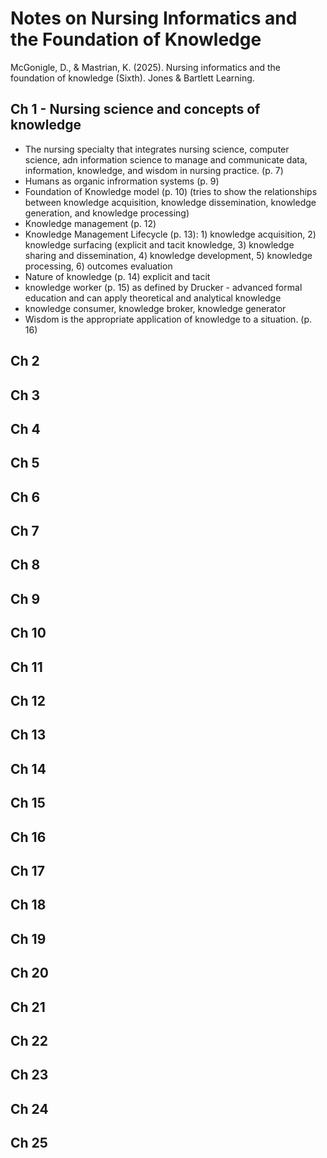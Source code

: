 # Notes on Nursing Informatics and the Foundation of Knowledge

McGonigle, D., & Mastrian, K. (2025). Nursing informatics and the foundation of knowledge (Sixth). Jones & Bartlett Learning.

## Ch 1 - Nursing science and concepts of knowledge

* The nursing specialty that integrates nursing science, computer science, adn information science to manage and communicate data, information, knowledge, and wisdom in nursing practice. (p. 7)
* Humans as organic infrormation systems (p. 9)
* Foundation of Knowledge model (p. 10) (tries to show the relationships between knowledge acquisition, knowledge dissemination, knowledge generation, and knowledge processing)
* Knowledge management (p. 12)
* Knowledge Management Lifecycle (p. 13): 1) knowledge acquisition, 2) knowledge surfacing (explicit and tacit knowledge, 3) knowledge sharing and dissemination, 4) knowledge development, 5) knowledge processing, 6) outcomes evaluation
* Nature of knowledge (p. 14) explicit and tacit
* knowledge worker (p. 15) as defined by Drucker - advanced formal education and can apply theoretical and analytical knowledge
* knowledge consumer, knowledge broker, knowledge generator
* Wisdom is the appropriate application of knowledge to a situation. (p. 16)

## Ch 2

## Ch 3

## Ch 4

## Ch 5

## Ch 6

## Ch 7

## Ch 8

## Ch 9

## Ch 10

## Ch 11

## Ch 12

## Ch 13

## Ch 14

## Ch 15

## Ch 16

## Ch 17

## Ch 18

## Ch 19

## Ch 20

## Ch 21

## Ch 22

## Ch 23

## Ch 24

## Ch 25

